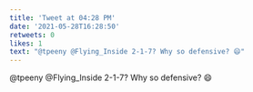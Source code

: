 ```yaml
---
title: 'Tweet at 04:28 PM'
date: '2021-05-28T16:28:50'
retweets: 0
likes: 1
text: "@tpeeny @Flying_Inside 2-1-7? Why so defensive? 😄"
---
```

@tpeeny @Flying_Inside 2-1-7? Why so defensive? 😄